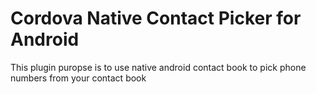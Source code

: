 Cordova Native Contact Picker for Android
======

This plugin puropse is to use native android contact book to pick phone numbers from your contact book
